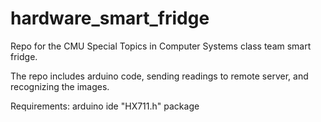# hardware_smart_fridge

Repo for the CMU Special Topics in Computer Systems class team smart fridge.

The repo includes arduino code, sending readings to remote server, and recognizing the images.

Requirements:
arduino ide
"HX711.h" package

